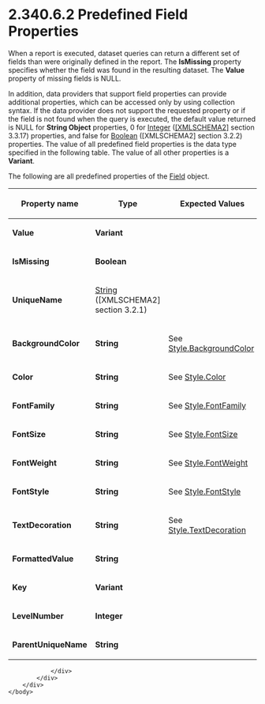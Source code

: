 <html dir="LTR" xmlns:mshelp="http://msdn.microsoft.com/mshelp" xmlns:ddue="http://ddue.schemas.microsoft.com/authoring/2003/5" xmlns:xlink="http://www.w3.org/1999/xlink" xmlns:tool="http://www.microsoft.com/tooltip">
    <head>
        <meta http-equiv="Content-Type" content="text/html; CHARSET=utf-8"></meta>
        <meta name="save" content="history"></meta>
        <title>2.340.6.2 Predefined Field Properties</title>
        <xml>
            <mshelp:toctitle title="2.340.6.2 Predefined Field Properties"></mshelp:toctitle>
            <mshelp:rltitle title="[MS-RDL]: Predefined Field Properties"></mshelp:rltitle>
            <mshelp:keyword index="A" term="e0930438-cecf-433c-a356-9ee7231db4ed"></mshelp:keyword>
            <mshelp:attr name="DCSext.ContentType" value="open specification"></mshelp:attr>
            <mshelp:attr name="AssetID" value="e0930438-cecf-433c-a356-9ee7231db4ed"></mshelp:attr>
            <mshelp:attr name="TopicType" value="kbRef"></mshelp:attr>
            <mshelp:attr name="DCSext.Title" value="[MS-RDL]: Predefined Field Properties" />
        </xml>
    </head>
    <body>
        <div id="header">
            <h1 class="heading">2.340.6.2 Predefined Field Properties</h1>
        </div>
        <div id="mainSection">
            <div id="mainBody">
                <div id="allHistory" class="saveHistory"></div>
                <div id="sectionSection0" class="section" name="collapseableSection">
                    

<p>When a report is executed, dataset queries can return a
different set of fields than were originally defined in the report. The <b>IsMissing</b>
property specifies whether the field was found in the resulting dataset. The <b>Value</b>
property of missing fields is NULL. </p>

<p>In addition, data providers that support field properties
can provide additional properties, which can be accessed only by using
collection syntax. If the data provider does not support the requested property
or if the field is not found when the query is executed, the default value
returned is NULL for <b>String Object</b> properties, 0 for <a href="176fbb59-c3e2-430c-b1bb-37fd15df813e.htm">Integer</a> (<a href="https://go.microsoft.com/fwlink/?LinkId=90610">[XMLSCHEMA2]</a> section
3.3.17) properties, and false for <a href="4802fa14-3619-43fa-9898-3acab160a24c.htm">Boolean</a> ([XMLSCHEMA2]
section 3.2.2) properties. The value of all predefined field properties is the
data type specified in the following table. The value of all other properties
is a <b>Variant</b>. </p>

<p>The following are all predefined properties of the <a href="940b8522-5d1f-4a2a-ab79-087ef6a69881.htm">Field</a> object.</p>

<table>
 <thead>
  <tr>
   <th>
   <p>Property name</p>
   </th>
   <th>
   <p>Type</p>
   </th>
   <th>
   <p> Expected Values </p>
   </th>
  </tr>
 </thead>
 <tr>
  <td>
  <p><b>Value</b></p>
  </td>
  <td>
  <p><b>Variant</b></p>
  </td>
  <td>
  <p> </p>
  </td>
 </tr>
 <tr>
  <td>
  <p><b>IsMissing</b></p>
  </td>
  <td>
  <p><b>Boolean</b></p>
  </td>
  <td>
  <p> </p>
  </td>
 </tr>
 <tr>
  <td>
  <p><b>UniqueName</b></p>
  </td>
  <td>
  <p><a href="1ed81ef3-a683-45e3-aaad-bd2bbe71bc3d.htm">String</a>
  ([XMLSCHEMA2] section 3.2.1)</p>
  </td>
  <td>
  <p> </p>
  </td>
 </tr>
 <tr>
  <td>
  <p><b>BackgroundColor</b></p>
  </td>
  <td>
  <p><b>String</b></p>
  </td>
  <td>
  <p>See <a href="83b607b8-b34e-4119-a26c-81e7c11e26c2.htm">Style.BackgroundColor</a></p>
  </td>
 </tr>
 <tr>
  <td>
  <p><b>Color</b></p>
  </td>
  <td>
  <p><b>String</b></p>
  </td>
  <td>
  <p>See <a href="7911c883-f314-41d9-9136-02e8a26279ad.htm">Style.Color</a></p>
  </td>
 </tr>
 <tr>
  <td>
  <p><b>FontFamily</b></p>
  </td>
  <td>
  <p><b>String</b></p>
  </td>
  <td>
  <p>See <a href="f1948fe1-2937-443a-8088-62a367c155c4.htm">Style.FontFamily</a></p>
  </td>
 </tr>
 <tr>
  <td>
  <p><b>FontSize</b></p>
  </td>
  <td>
  <p><b>String</b></p>
  </td>
  <td>
  <p>See <a href="6e22f307-85f8-4212-b9d2-d73a613a1838.htm">Style.FontSize</a></p>
  </td>
 </tr>
 <tr>
  <td>
  <p><b>FontWeight</b></p>
  </td>
  <td>
  <p><b>String</b></p>
  </td>
  <td>
  <p>See <a href="7e471552-9317-46e2-8d35-6566d1e69321.htm">Style.FontWeight</a></p>
  </td>
 </tr>
 <tr>
  <td>
  <p><b>FontStyle</b></p>
  </td>
  <td>
  <p><b>String</b></p>
  </td>
  <td>
  <p>See <a href="37cc4f44-56de-4f7c-bcea-7eedf3875098.htm">Style.FontStyle</a></p>
  </td>
 </tr>
 <tr>
  <td>
  <p><b>TextDecoration</b></p>
  </td>
  <td>
  <p><b>String</b></p>
  </td>
  <td>
  <p>See <a href="27ef5bcd-486e-436a-8e47-b985a3d6bb16.htm">Style.TextDecoration</a></p>
  </td>
 </tr>
 <tr>
  <td>
  <p><b>FormattedValue</b></p>
  </td>
  <td>
  <p><b>String</b></p>
  </td>
  <td>
  <p> </p>
  </td>
 </tr>
 <tr>
  <td>
  <p><b>Key</b></p>
  </td>
  <td>
  <p><b>Variant</b></p>
  </td>
  <td>
  <p> </p>
  </td>
 </tr>
 <tr>
  <td>
  <p><b>LevelNumber</b></p>
  </td>
  <td>
  <p><b>Integer</b></p>
  </td>
  <td>
  <p> </p>
  </td>
 </tr>
 <tr>
  <td>
  <p><b>ParentUniqueName</b></p>
  </td>
  <td>
  <p><b>String</b></p>
  </td>
  <td>
  <p> </p>
  </td>
 </tr>
</table>

<p> </p>


                </div>
            </div>
        </div>
    </body>
</html>